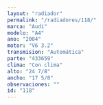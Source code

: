```yaml
---
layout: "radiador"
permalink: "/radiadores/118/"
marca: "Audi"
modelo: "A4"
ano: "2004"
motor: "V6 3.2"
transmision: "Automática"
parte: "433659"
clima: "Con clima"
alto: "24 7/8"
ancho: "17 5/8"
observaciones: ""
id: "118"
---
```



